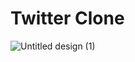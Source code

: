 # Twitter Clone
![Untitled design (1)](https://user-images.githubusercontent.com/63921263/121133093-8e483300-c84f-11eb-869f-8824821fbfff.gif)
